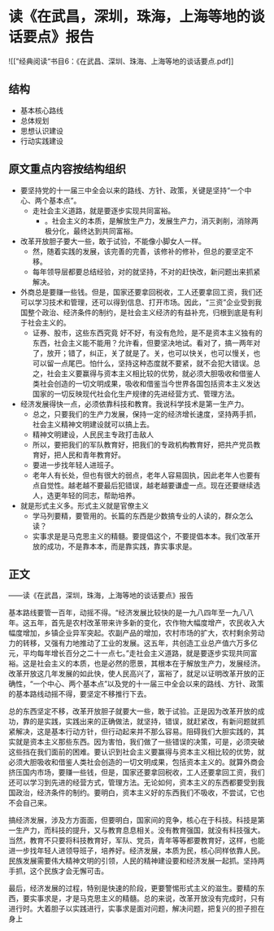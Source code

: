 # 读《在武昌，深圳，珠海，上海等地的谈话要点》报告

![[”经典阅读“书目6：《在武昌、深圳、珠海、上海等地的谈话要点.pdf]]

## 结构

- 基本核心路线
- 总体规划
- 思想认识建设
- 行动实践建设

## 原文重点内容按结构组织

- 要坚持党的十一届三中全会以来的路线、方针、政策，关键是坚持“一个中心、两个基本点”。
	- 走社会主义道路，就是要逐步实现共同富裕。
		- 。社会主义的本质，是解放生产力，发展生产力，消灭剥削，消除两极分化，最终达到共同富裕。
- 改革开放胆子要大一些，敢于试验，不能像小脚女人一样。
	- 然，随着实践的发展，该完善的完善，该修补的修补，但总的要坚定不移。
	- 每年领导层都要总结经验，对的就坚持，不对的赶快改，新问题出来抓紧解决。
- 外商总是要赚一些钱。但是，国家还要拿回税收，工人还要拿回工资，我们还可以学习技术和管理，还可以得到信息、打开市场。因此，“三资”企业受到我国整个政治、经济条件的制约，是社会主义经济的有益补充，归根到底是有利于社会主义的。
	- 证券、股市，这些东西究竟 好不好，有没有危险，是不是资本主义独有的东西，社会主义能不能用？允许看，但要坚决地试。看对了，搞一两年对了，放开；错了，纠正，关了就是了。关，也可以快关，也可以慢关，也可以留一点尾巴。怕什么，坚持这种态度就不要紧，就不会犯大错误。总之，社会主义要赢得与资本主义相比较的优势，就必须大胆吸收和借鉴人类社会创造的一切文明成果，吸收和借鉴当今世界各国包括资本主义发达国家的一切反映现代社会化生产规律的先进经营方式、管理方法。
- 经济发展得快一点，必须依靠科技和教育。我说科学技术是第一生产力。
	- 总之，只要我们的生产力发展，保持一定的经济增长速度，坚持两手抓，社会主义精神文明建设就可以搞上去。
	- 精神文明建设，人民民主专政打击敌人
	- 所以，要把我们的军队教育好，把我们的专政机构教育好，把共产党员教育好，把人民和青年教育好。
	- 要进一步找年轻人进班子。
	- 老年人有长处，但也有很大的弱点，老年人容易固执，因此老年人也要有点自觉性。越老越不要最后犯错误，越老越要谦虚一点。现在还要继续选人，选更年轻的同志，帮助培养。
- 就是形式主义多。形式主义就是官僚主义
	- 学马列要精，要管用的。长篇的东西是少数搞专业的人读的，群众怎么读？
	- 实事求是是马克思主义的精髓。要提倡这个，不要提倡本本。我们改革开放的成功，不是靠本本，而是靠实践，靠实事求是。

## 正文


——读《在武昌，深圳，珠海，上海等地的谈话要点》报告

基本路线要管一百年，动摇不得。“经济发展比较快的是一九八四年至一九八八年。这五年，首先是农村改革带来许多新的变化，农作物大幅度增产，农民收入大幅度增加，乡镇企业异军突起。农副产品的增加，农村市场的扩大，农村剩余劳动力的转移，又强有力地推动了工业的发展。这五年，共创造工业总产值六万多亿元，平均每年增长百分之二十一点七。”走社会主义道路，就是要逐步实现共同富裕。这是社会主义的本质，也是必然的愿景，其根本在于解放生产力，发展经济。改革开放这几年发展的如此快，使人民高兴了，富裕了，就足以证明改革开放的正确性，“一个中心、两个基本点”以及党的十一届三中全会以来的路线、方针、政策的基本路线动摇不得，要坚定不移推行下去。

总的东西坚定不移，改革开放胆子就要大一些，敢于试验。正是因为改革开放的成功，靠的是实践，实践出来的正确做法，就坚持，错误，就赶紧改，有新问题就抓紧解决，这是基本行动方针，但行动起来并不那么容易。阻碍我们大胆实践的，其实就是资本主义那些东西。因为害怕，我们做了一些错误的决策，可是，必须突破这些挡在我们面前的困难。要认识到社会主义要赢得与资本主义相比较的优势，就必须大胆吸收和借鉴人类社会创造的一切文明成果，包括资本主义的。就算外商会挤压国内市场，要赚一些钱，但是，国家还要拿回税收，工人还要拿回工资，我们还可以学习到先进的经营方式，管理方法。无论如何，资本主义的东西都要受到我国政治，经济条件的制约。要明白，资本主义好的东西我们不吸收，不尝试，它也不会自己来。

搞经济发展，涉及方方面面，但要明白，国家间的竞争，核心在于科技。科技是第一生产力，而科技的提升，又与教育息息相关。没有教育强国，就没有科技强大。当然，教育不只要将科技教育好，军队、党员，青年等等都要教育好，这样，也能进一步找年轻人进领导班子，培养好。经济发展，本质为民，核心同样依靠人民。民族发展需要伟大精神文明的引领，人民的精神建设要和经济发展一起抓。坚持两手抓，这个民族才会无懈可击。

最后，经济发展的过程，特别是快速的阶段，更要警惕形式主义的滋生。要精的东西，要实事求是，才是马克思主义的精髓。总的来说，改革开放没有完成时，只有进行时。大着胆子以实践进行，实事求是面对问题，解决问题，把复兴的担子担在身上










